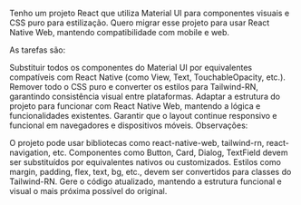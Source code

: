 Tenho um projeto React que utiliza Material UI para componentes visuais e CSS puro para estilização. Quero migrar esse projeto para usar React Native Web, mantendo compatibilidade com mobile e web.

As tarefas são:

Substituir todos os componentes do Material UI por equivalentes compatíveis com React Native (como View, Text, TouchableOpacity, etc.).
Remover todo o CSS puro e converter os estilos para Tailwind-RN, garantindo consistência visual entre plataformas.
Adaptar a estrutura do projeto para funcionar com React Native Web, mantendo a lógica e funcionalidades existentes.
Garantir que o layout continue responsivo e funcional em navegadores e dispositivos móveis.
Observações:

O projeto pode usar bibliotecas como react-native-web, tailwind-rn, react-navigation, etc.
Componentes como Button, Card, Dialog, TextField devem ser substituídos por equivalentes nativos ou customizados.
Estilos como margin, padding, flex, text, bg, etc., devem ser convertidos para classes do Tailwind-RN.
Gere o código atualizado, mantendo a estrutura funcional e visual o mais próxima possível do original.
